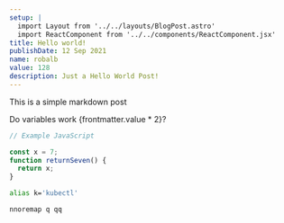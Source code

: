 ```yaml
---
setup: |
  import Layout from '../../layouts/BlogPost.astro'
  import ReactComponent from '../../components/ReactComponent.jsx'
title: Hello world!
publishDate: 12 Sep 2021
name: robalb
value: 128
description: Just a Hello World Post!
---
```


<ReactComponent name={frontmatter.name}  client:load />


This is a simple markdown post

Do variables work {frontmatter.value * 2}?

```js
// Example JavaScript

const x = 7;
function returnSeven() {
  return x;
}

```

```bash
alias k='kubectl'

```

```vim
nnoremap q qq

```
